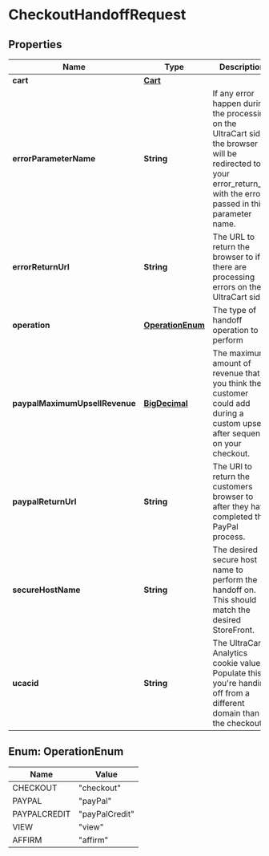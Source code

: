 
# CheckoutHandoffRequest

## Properties
Name | Type | Description | Notes
------------ | ------------- | ------------- | -------------
**cart** | [**Cart**](Cart.md) |  |  [optional]
**errorParameterName** | **String** | If any error happen during the processing on the UltraCart side, the browser will be redirected to your error_return_url with the error passed in this parameter name. |  [optional]
**errorReturnUrl** | **String** | The URL to return the browser to if there are processing errors on the UltraCart side. |  [optional]
**operation** | [**OperationEnum**](#OperationEnum) | The type of handoff operation to perform |  [optional]
**paypalMaximumUpsellRevenue** | [**BigDecimal**](BigDecimal.md) | The maximum amount of revenue that you think the customer could add during a custom upsell after sequence on your checkout. |  [optional]
**paypalReturnUrl** | **String** | The URl to return the customers browser to after they have completed the PayPal process. |  [optional]
**secureHostName** | **String** | The desired secure host name to perform the handoff on.  This should match the desired StoreFront. |  [optional]
**ucacid** | **String** | The UltraCart Analytics cookie value.  Populate this if you&#39;re handing off from a different domain than the checkout. |  [optional]


<a name="OperationEnum"></a>
## Enum: OperationEnum
Name | Value
---- | -----
CHECKOUT | &quot;checkout&quot;
PAYPAL | &quot;payPal&quot;
PAYPALCREDIT | &quot;payPalCredit&quot;
VIEW | &quot;view&quot;
AFFIRM | &quot;affirm&quot;



